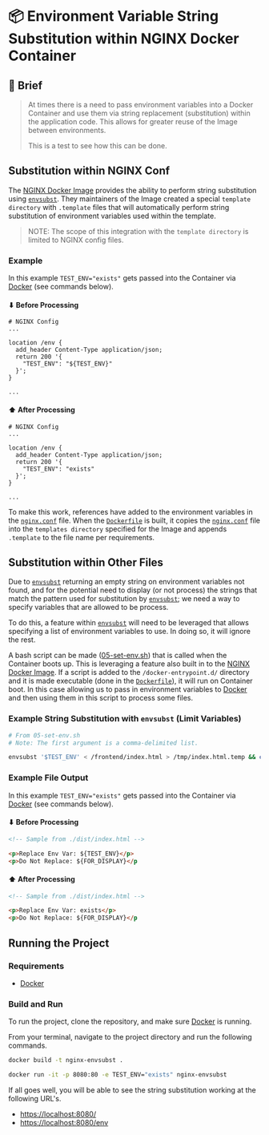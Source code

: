 # 📦 Environment Variable String Substitution within NGINX Docker Container

## 📁 Brief

> At times there is a need to pass environment variables into a Docker Container and use them via string replacement (substitution) within the application code. This allows for greater reuse of the Image between environments.
>
> This is a test to see how this can be done.

## Substitution within NGINX Conf

The [NGINX Docker Image](https://hub.docker.com/_/nginx) provides the ability to perform string substitution using [`envsubst`](https://linux.die.net/man/1/envsubst). They maintainers of the Image created a special `template directory` with `.template` files that will automatically perform string substitution of environment variables used within the template.

> NOTE: The scope of this integration with the `template directory` is limited to NGINX config files.

### Example

In this example `TEST_ENV="exists"` gets passed into the Container via [Docker](https://docker.com) (see commands below).

#### ⬇ Before Processing

```nginx
# NGINX Config
...

location /env {
  add_header Content-Type application/json;
  return 200 '{
    "TEST_ENV": "${TEST_ENV}"
  }';
}

...
```

#### ⬆ After Processing

```nginx
# NGINX Config
...

location /env {
  add_header Content-Type application/json;
  return 200 '{
    "TEST_ENV": "exists"
  }';
}

...
```

To make this work, references have added to the environment variables in the [`nginx.conf`](./nginx.conf) file. When the [`Dockerfile`](./Dockerfile) is built, it copies the [`nginx.conf`](./nginx.conf) file into the `templates directory` specified for the Image and appends `.template` to the file name per requirements.

## Substitution within Other Files

Due to [`envsubst`](https://linux.die.net/man/1/envsubst) returning an empty string on environment variables not found, and for the potential need to display (or not process) the strings that match the pattern used for substitution by [`envsubst`](https://linux.die.net/man/1/envsubst); we need a way to specify variables that are allowed to be process.

To do this, a feature within [`envsubst`](https://linux.die.net/man/1/envsubst) will need to be leveraged that allows specifying a list of environment variables to use. In doing so, it will ignore the rest.

A bash script can be made ([05-set-env.sh](./05-set-env.sh)) that is called when the Container boots up. This is leveraging a feature also built in to the [NGINX Docker Image](https://hub.docker.com/_/nginx). If a script is added to the `/docker-entrypoint.d/` directory and it is made executable (done in the [`Dockerfile`](./Dockerfile)), it will run on Container boot. In this case allowing us to pass in environment variables to [Docker](https://docker.com) and then using them in this script to process some files.

### Example String Substitution with `envsubst` (Limit Variables)

```bash
# From 05-set-env.sh
# Note: The first argument is a comma-delimited list.

envsubst '$TEST_ENV' < /frontend/index.html > /tmp/index.html.temp && cp -f /tmp/index.html.temp /frontend/index.html
```
### Example File Output

In this example `TEST_ENV="exists"` gets passed into the Container via [Docker](https://docker.com) (see commands below).

#### ⬇ Before Processing

```html
<!-- Sample from ./dist/index.html -->

<p>Replace Env Var: ${TEST_ENV}</p>
<p>Do Not Replace: ${FOR_DISPLAY}</p
```

#### ⬆  After Processing

```html
<!-- Sample from ./dist/index.html -->

<p>Replace Env Var: exists</p>
<p>Do Not Replace: ${FOR_DISPLAY}</p
```

## Running the Project

### Requirements

- [Docker](https://docker.com)

### Build and Run

To run the project, clone the repository, and make sure [Docker](https://docker.com) is running.

From your terminal, navigate to the project directory and run the following commands.

```bash
docker build -t nginx-envsubst .
```

```bash
docker run -it -p 8080:80 -e TEST_ENV="exists" nginx-envsubst
```

If all goes well, you will be able to see the string substitution working at the following URL's.

- [https://localhost:8080/](https://localhost:8080/)
- [https://localhost:8080/env](https://localhost:8080/env)
